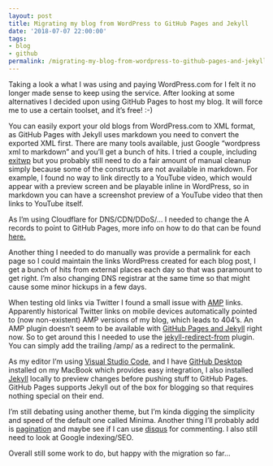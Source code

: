 ```yaml
---
layout: post
title: Migrating my blog from WordPress to GitHub Pages and Jekyll
date: '2018-07-07 22:00:00'
tags:
- blog
- github
permalink: /migrating-my-blog-from-wordpress-to-github-pages-and-jekyll/
---
```


Taking a look a what I was using and paying WordPress.com for I felt it no longer made sense to keep using the service. After looking at some alternatives I decided upon using GitHub Pages to host my blog. It will force me to use a certain toolset, and it’s free! :-)

You can easily export your old blogs from WordPress.com to XML format, as GitHub Pages with Jekyll uses markdown you need to convert the exported XML first. There are many tools available, just Google “wordpress xml to markdown” and you’ll get a bunch of hits. I tried a couple, including [exitwp](https://github.com/thomasf/exitwp) but you probably still need to do a fair amount of manual cleanup simply because some of the constructs are not available in markdown. For example, I found no way to link directly to a YouTube video, which would appear with a preview screen and be playable inline in WordPress, so in markdown you can have a screenshot preview of a YouTube video that then links to YouTube itself.

As I’m using Cloudflare for DNS/CDN/DDoS/… I needed to change the A records to point to GitHub Pages, more info on how to do that can be found [here.](https://help.github.com/articles/setting-up-an-apex-domain/)

Another thing I needed to do manually was provide a permalink for each page so I could maintain the links WordPress created for each blog post, I get a bunch of hits from external places each day so that was paramount to get right. I’m also changing DNS registrar at the same time so that might cause some minor hickups in a few days.

When testing old links via Twitter I found a small issue with [AMP](https://www.ampproject.org/) links. Apparently historical Twitter links on mobile devices automatically pointed to (now non-existent) AMP versions of my blog, which leads to 404’s. An AMP plugin doesn’t seem to be available with [GitHub Pages and Jekyll](https://help.github.com/articles/configuring-jekyll-plugins/) right now. So to get around this I needed to use the [jekyll-redirect-from](https://github.com/jekyll/jekyll-redirect-from) plugin. You can simply add the trailing /amp/ as a redirect to the permalink.

As my editor I’m using [Visual Studio Code](https://code.visualstudio.com/), and I have [GitHub Desktop](https://desktop.github.com/) installed on my MacBook which provides easy integration, I also installed [Jekyll](https://jekyllrb.com/) locally to preview changes before pushing stuff to GitHub Pages. GitHub Pages supports Jekyll out of the box for blogging so that requires nothing special on their end.

I’m still debating using another theme, but I’m kinda digging the simplicity and speed of the default one called Minima. Another thing I’ll probably add is [pagination](https://jekyllrb.com/docs/pagination/) and maybe see if I can use [disqus](https://sgeos.github.io/jekyll/disqus/2016/02/15/adding-disqus-to-a-jekyll-blog.html) for commenting. I also still need to look at Google indexing/SEO.

Overall still some work to do, but happy with the migration so far…


